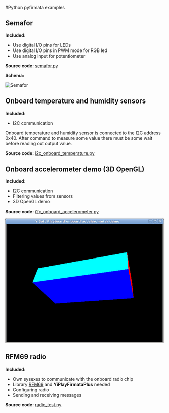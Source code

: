 #Python pyfirmata examples

## Semafor
**Included:**
* Use digital I/O pins for LEDs
* Use digital I/O pins in PWM mode for RGB led
* Use analog input for potentiometer

**Source code:** [semafor.py](semafor.py)

**Schema:**

![Semafor](https://rawgithub.com/setnicka/pyfirmata_examples/master/semafor.svg)

## Onboard temperature and humidity sensors
**Included:**
* I2C communication

Onboard temperature and humidity sensor is connected to the I2C address 0x40.
After command to measure some value there must be some wait before reading out
output value.

**Source code:** [i2c_onboard_temperature.py](i2c_onboard_temperature.py)


## Onboard accelerometer demo (3D OpenGL)
**Included:**
* I2C communication
* Filtering values from sensors
* 3D OpenGL demo

**Source code:** [i2c_onboard_accelerometer.py](i2c_onboard_accelerometer.py)

![Rotating 3D model](i2c_onboard_accelerometer_screenshot.png)


## RFM69 radio
**Included:**
* Own sysexes to communicate with the onboard radio chip
* Library [RFM69](https://github.com/LowPowerLab/RFM69) and **YiPlayFirmataPlus** needed
* Configuring radio
* Sending and receiving messages

**Source code:** [radio_test.py](radio_test.py)
